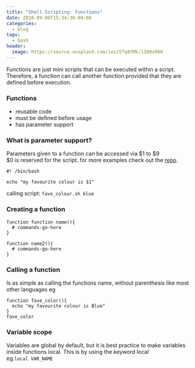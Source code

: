 ```yaml
---
title: "Shell Scripting: Functions"
date: 2018-09-06T15:34:30-04:00
categories:
  - blog
tags:
  - bash
header:
  image: https://source.unsplash.com/ieic5Tq8YMk/1280x900
---
```


Functions are just mini scripts that can be executed within a script. Therefore, a function can call another function provided that they are defined before execution.

### Functions
- reusable code
- must be defined before usage
- has parameter support

### What is parameter support?
Parameters given to a function can be accessed via $1 to $9 <br>
$0 is reserved for the script. for more examples check out the [repo](htttp://www.github.com/wahe3bru/shell_scripting).

```
#! /bin/bash

echo "my favourite colour is $1"
```
calling script: `fave_colour.sh blue`

### Creating a function
```
function function name(){
  # commands-go-here
}
```
```
function name2(){
  # commands-go-here
}
```

### Calling a function
Is as simple as calling the functions name, without parenthesis like most other languages eg

```
function fave_color(){
  echo "my favourite colour is Blue"
}
fave_color
```
### Variable scope
Variables are global by default, but it is best practice to make variables inside functions local. This is by using the keyword local<br> eg.`local VAR_NAME`
